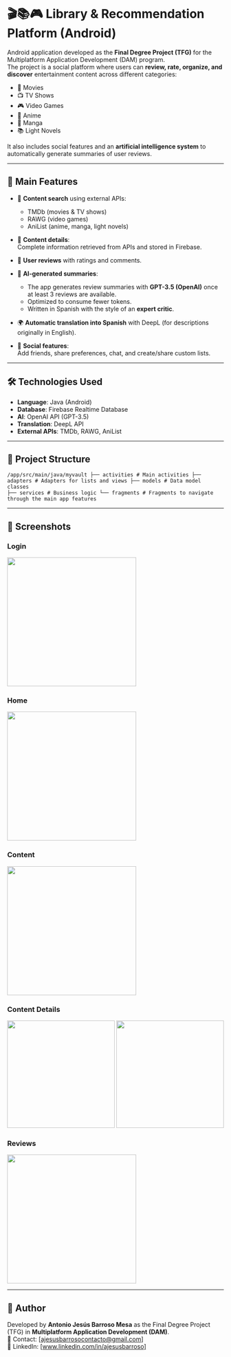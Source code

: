 # 🎬📚🎮 Library & Recommendation Platform (Android)

Android application developed as the **Final Degree Project (TFG)** for the Multiplatform Application Development (DAM) program.  
The project is a social platform where users can **review, rate, organize, and discover** entertainment content across different categories:

- 🎥 Movies  
- 📺 TV Shows  
- 🎮 Video Games  
- 🍥 Anime  
- 📖 Manga  
- 📚 Light Novels  

It also includes social features and an **artificial intelligence system** to automatically generate summaries of user reviews.

---

## 🚀 Main Features

- 🔎 **Content search** using external APIs:
  - TMDb (movies & TV shows)  
  - RAWG (video games)  
  - AniList (anime, manga, light novels)  

- 📌 **Content details**:  
  Complete information retrieved from APIs and stored in Firebase.

- 📝 **User reviews** with ratings and comments.

- 🤖 **AI-generated summaries**:  
  - The app generates review summaries with **GPT-3.5 (OpenAI)** once at least 3 reviews are available.  
  - Optimized to consume fewer tokens.  
  - Written in Spanish with the style of an **expert critic**.  

- 🌍 **Automatic translation into Spanish** with DeepL (for descriptions originally in English).  

- 👥 **Social features**:  
  Add friends, share preferences, chat, and create/share custom lists.  

---

## 🛠️ Technologies Used

- **Language**: Java (Android)  
- **Database**: Firebase Realtime Database  
- **AI**: OpenAI API (GPT-3.5)  
- **Translation**: DeepL API  
- **External APIs**: TMDb, RAWG, AniList  

---

## 📂 Project Structure

<code>/app/src/main/java/myvault
├── activities # Main activities
├── adapters   # Adapters for lists and views
├── models     # Data model classes
├── services   # Business logic
└── fragments  # Fragments to navigate through the main app features
</code>

---

## 📸 Screenshots

### Login
<img src="https://github.com/user-attachments/assets/167f46dc-7542-4f89-b25d-f8835d7e7725" width="300"/>

### Home
<img src="https://github.com/user-attachments/assets/b8fdf1ab-5dd0-4046-be75-7f0f94ae0262" width="300"/>

### Content
<img src="https://github.com/user-attachments/assets/087bdc1b-7b57-47b2-b7f1-9a9ae6c6f225" width="300"/>

### Content Details
<img src="https://github.com/user-attachments/assets/ce5adf1b-a33b-45a3-9bef-559326079fd3" width="250"/>
<img src="https://github.com/user-attachments/assets/3ca30bb4-5ce5-4243-a991-8022b931c66f" width="250"/>

### Reviews
<img src="https://github.com/user-attachments/assets/af9f1acd-1aad-4861-853e-fd50ae9b5bf7" width="300"/>

---

## 👤 Author

Developed by **Antonio Jesús Barroso Mesa** as the Final Degree Project (TFG) in **Multiplatform Application Development (DAM)**.  
📧 Contact: [ajesusbarrosocontacto@gmail.com]  
💼 LinkedIn: [www.linkedin.com/in/ajesusbarroso]  
